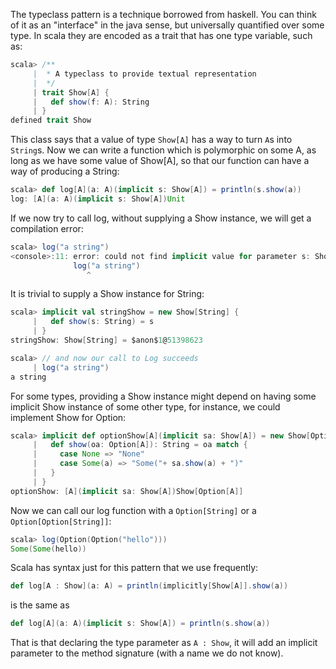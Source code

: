 The typeclass pattern is a technique borrowed from haskell. You can
think of it as an "interface" in the java sense, but universally
quantified over some type. In scala they are encoded as a trait that
has one type variable, such as:

```scala
scala> /**
     |  * A typeclass to provide textual representation
     |  */
     | trait Show[A] {
     |   def show(f: A): String
     | }
defined trait Show
```
This class says that a value of type `Show[A]` has a way to turn `A`s
into `String`s. Now we can write a function which is polymorphic on
some A, as long as we have some value of Show[A], so that our function
can have a way of producing a String:

```scala
scala> def log[A](a: A)(implicit s: Show[A]) = println(s.show(a))
log: [A](a: A)(implicit s: Show[A])Unit
```

If we now try to call log, without supplying a Show instance, we will
get a compilation error:

```scala
scala> log("a string")
<console>:11: error: could not find implicit value for parameter s: Show[String]
              log("a string")
                 ^
```

It is trivial to supply a Show instance for String:

```scala
scala> implicit val stringShow = new Show[String] {
     |   def show(s: String) = s
     | }
stringShow: Show[String] = $anon$1@51398623

scala> // and now our call to Log succeeds
     | log("a string")
a string
```

For some types, providing a Show instance might depend on having some
implicit Show instance of some other type, for instance, we could
implement Show for Option:

```scala
scala> implicit def optionShow[A](implicit sa: Show[A]) = new Show[Option[A]] {
     |   def show(oa: Option[A]): String = oa match {
     |     case None => "None"
     |     case Some(a) => "Some("+ sa.show(a) + ")" 
     |   }
     | }
optionShow: [A](implicit sa: Show[A])Show[Option[A]]
```

Now we can call our log function with a `Option[String]` or a
`Option[Option[String]]`:

```scala
scala> log(Option(Option("hello")))
Some(Some(hello))
```

Scala has syntax just for this pattern that we use frequently:

```scala
def log[A : Show](a: A) = println(implicitly[Show[A]].show(a))
```

is the same as

```scala
def log[A](a: A)(implicit s: Show[A]) = println(s.show(a))
```

That is that declaring the type parameter as `A : Show`, it will add
an implicit parameter to the method signature (with a name we do not know).
